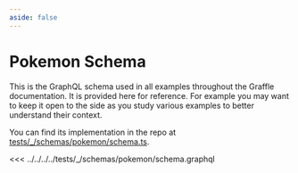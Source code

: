 ```yaml
---
aside: false
---
```


# Pokemon Schema

This is the GraphQL schema used in all examples throughout the Graffle documentation. It is provided here for reference. For example you may want to keep it open to the side as you study various examples to better understand their context.

You can find its implementation in the repo at [tests/_/schemas/pokemon/schema.ts](https://github.com/jasonkuhrt/graffle/tree/main/tests/_/schemas/pokemon/schema.ts).

<<< ../../../../tests/_/schemas/pokemon/schema.graphql
